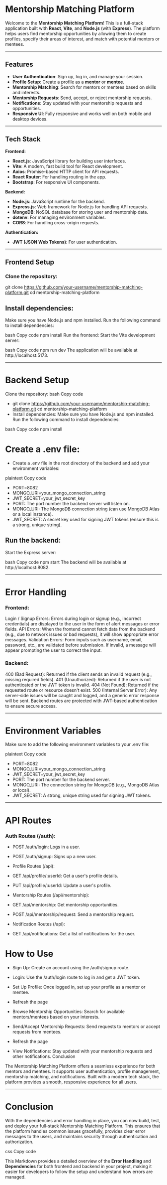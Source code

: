 # Mentorship Matching Platform

Welcome to the **Mentorship Matching Platform**! This is a full-stack application built with **React**, **Vite**, and **Node.js** (with **Express**). The platform helps users find mentorship opportunities by allowing them to create profiles, specify their areas of interest, and match with potential mentors or mentees.

---

## Features

- **User Authentication**: Sign up, log in, and manage your session.
- **Profile Setup**: Create a profile as a **mentor** or **mentee**.
- **Mentorship Matching**: Search for mentors or mentees based on skills and interests.
- **Mentorship Requests**: Send, accept, or reject mentorship requests.
- **Notifications**: Stay updated with your mentorship requests and opportunities.
- **Responsive UI**: Fully responsive and works well on both mobile and desktop devices.

---

## Tech Stack

**Frontend:**
- **React.js**: JavaScript library for building user interfaces.
- **Vite**: A modern, fast build tool for React development.
- **Axios**: Promise-based HTTP client for API requests.
- **React Router**: For handling routing in the app.
- **Bootstrap**: For responsive UI components.

**Backend:**
- **Node.js**: JavaScript runtime for the backend.
- **Express.js**: Web framework for Node.js for handling API requests.
- **MongoDB**: NoSQL database for storing user and mentorship data.
- **dotenv**: For managing environment variables.
- **CORS**: For handling cross-origin requests.

**Authentication:**
- **JWT (JSON Web Tokens)**: For user authentication.

---

## Frontend Setup

### Clone the repository:

git clone https://github.com/your-username/mentorship-matching-platform.git
cd mentorship-matching-platform

## Install dependencies:
Make sure you have Node.js and npm installed. Run the following command to install dependencies:

bash
Copy code
npm install
Run the frontend:
Start the Vite development server:

bash
Copy code
npm run dev
The application will be available at http://localhost:5173.

___________________________________________________________________________________________

# Backend Setup

Clone the repository:
bash
Copy code
- git clone https://github.com/your-username/mentorship-matching-platform.git
cd mentorship-matching-platform
- Install dependencies:
Make sure you have Node.js and npm installed. Run the following command to install dependencies:

bash
Copy code
npm install

# Create a .env file:

- Create a .env file in the root directory of the backend and add your environment variables:

plaintext
Copy code

- PORT=8082
- MONGO_URI=your_mongo_connection_string
- JWT_SECRET=your_jwt_secret_key
- PORT: The port number the backend server will listen on.
- MONGO_URI: The MongoDB connection string (can use MongoDB Atlas or a local instance).
- JWT_SECRET: A secret key used for signing JWT tokens (ensure this is a strong, unique   string).

## Run the backend:
Start the Express server:

bash
Copy code
npm start
The backend will be available at http://localhost:8082.

___________________________________________________________________________________________

# Error Handling

### Frontend:

Login / Signup Errors: Errors during login or signup (e.g., incorrect credentials) are displayed to the user in the form of alert messages or error fields.
API Errors: When the frontend cannot fetch data from the backend (e.g., due to network issues or bad requests), it will show appropriate error messages.
Validation Errors: Form inputs such as username, email, password, etc., are validated before submission. If invalid, a message will appear prompting the user to correct the input.

### Backend:

400 (Bad Request): Returned if the client sends an invalid request (e.g., missing required fields).
401 (Unauthorized): Returned if the user is not authenticated or the JWT token is invalid.
404 (Not Found): Returned if the requested route or resource doesn't exist.
500 (Internal Server Error): Any server-side issues will be caught and logged, and a generic error response will be sent.
Backend routes are protected with JWT-based authentication to ensure secure access.

___________________________________________________________________________________________

# Environment Variables

Make sure to add the following environment variables to your .env file:

plaintext
Copy code

- PORT=8082
- MONGO_URI=your_mongo_connection_string
- JWT_SECRET=your_jwt_secret_key
- PORT: The port number for the backend server.
- MONGO_URI: The connection string for MongoDB (e.g., MongoDB Atlas or local).
- JWT_SECRET: A strong, unique string used for signing JWT tokens.

___________________________________________________________________________________________

# API Routes

### Auth Routes (/auth):

- POST /auth/login: Logs in a user.
- POST /auth/signup: Signs up a new user.
- Profile Routes (/api):

- GET /api/profile/:userId: Get a user's profile details.
- PUT /api/profile/:userId: Update a user's profile.
- Mentorship Routes (/api/mentorship):

- GET /api/mentorship: Get mentorship opportunities.
- POST /api/mentorship/request: Send a mentorship request.
- Notification Routes (/api):

- GET /api/notifications: Get a list of notifications for the user.


# How to Use

- Sign Up: Create an account using the /auth/signup route.

- Login: Use the /auth/login route to log in and get a JWT token.

- Set Up Profile: Once logged in, set up your profile as a mentor or mentee.

- Refresh the page

- Browse Mentorship Opportunities: Search for available mentors/mentees based on your interests.

- Send/Accept Mentorship Requests: Send requests to mentors or accept requests from mentees.

- Refresh the page

- View Notifications: Stay updated with your mentorship requests and other notifications.
Conclusion

The Mentorship Matching Platform offers a seamless experience for both mentors and mentees. It supports user authentication, profile management, mentorship matching, and notifications. Built with a modern tech stack, the platform provides a smooth, responsive experience for all users.


___________________________________________________________________________________________


# Conclusion

With the dependencies and error handling in place, you can now build, test, and deploy your full-stack Mentorship Matching Platform. This ensures that the platform handles common issues gracefully, provides clear error messages to the users, and maintains security through authentication and authorization.

css
Copy code

This Markdown provides a detailed overview of the **Error Handling** and **Dependencies** for both frontend and backend in your project, making it easier for developers to follow the setup and understand how errors are managed.





